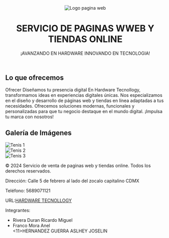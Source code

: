 <head>
    <title> HARDWARE TECNOLOGY 
</title>
<link rel="stylesheet" href="./estilos.css">
</head>
<body>
<header>
        <img src="logo.jpeg" alt="Logo pagina web" class="logo">
<h1>SERVICIO DE PAGINAS WWEB Y TIENDAS ONLINE</h1>
        <p>¡AVANZANDO EN HARDWARE INNOVANDO EN TECNOLOGIA!</p>
</header>

<main>
<section class="introduction">
<h2> Lo que ofrecemos </h2>
            <p>Ofrecer Diseñamos tu presencia digital
En Hardware Tecnollogy, transformamos ideas en experiencias digitales únicas. Nos especializamos en el diseño y desarrollo de páginas web y tiendas en línea adaptadas a tus necesidades. Ofrecemos soluciones modernas, funcionales y personalizadas para que tu negocio destaque en el mundo digital. ¡Impulsa tu marca con nosotros!

</p>
</section>

       

        

<section class="gallery">
<h2>Galería de Imágenes</h2>
<div class="gallery-container">
<div class="gallery-item">
                    <img src="https://s.tmimgcdn.com/scr/400x250/80000/epa-green-lite-tema-de-wordpress-sensible-al-medio-ambiente_80039-0-original.jpg" alt="Tenis 1">
</div>
<div class="gallery-item">
                    <img src="https://images.ctfassets.net/crb83veve8xb/6jPyULEBiMFgCO6BtD9zpa/395d8a78aa73ea708ebe3e7c2c899790/nordstorm.webp" alt="Tenis 2">
</div>
<div class="gallery-item">
                    <img src="https://www.clikisalud.net/wp-content/uploads/2014/04/sitio-adicciones-unam-h.jpg" alt="Tenis 3">
</div>
</div>
</section>



<footer>
        <p>&copy; 2024 Servicio de venta de paginas web y tiendas online. Todos los derechos reservados.</p>
<p>Dirección: Calle 5 de febrero al lado del zocalo capitalino CDMX</p>
<p>Teléfono: 5689071121</p>
        <p>URL:<a href="https://ricardomrd.github.io/Sitio-web-paginas/" target="_blank">HARDWARE TECNOLLOGY</a></p>
<p>Integrantes:</p>
<ul>
<li>Rivera Duran Ricardo Miguel</li>
<li>Franco Mora Anel</li>
            <11>HERNANDEZ GUERRA ASLHEY JOSELIN 
</ul>
</footer>
</body>
</html>
